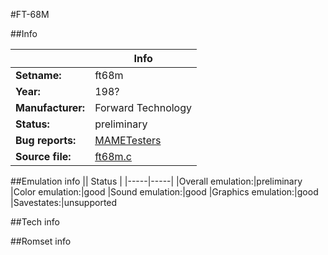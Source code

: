 #FT-68M

##Info

||Info|
|-----|-----|
|**Setname:**|ft68m
|**Year:**|198?
|**Manufacturer:**|Forward Technology
|**Status:**|preliminary
|**Bug reports:**|[MAMETesters](http://mametesters.org/view_all_set.php?type=1&temporary=y&search=ft68m.c)
|**Source file:**|[ft68m.c](https://github.com/mamedev/mame/blob/master/src/mess/drivers/ft68m.c)

##Emulation info
|| Status |
|-----|-----|
|Overall emulation:|preliminary
|Color emulation:|good
|Sound emulation:|good
|Graphics emulation:|good
|Savestates:|unsupported

##Tech info

##Romset info

<!--- START OF EDITED COMMENT DO NOT TOUCH TEXT ABOVE-->
